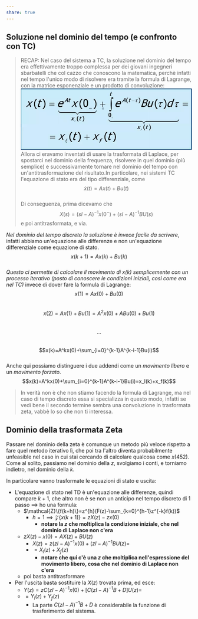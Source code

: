 ```yaml
---  
share: true  
---  
```

## Soluzione nel dominio del tempo (e confronto con TC)  
>RECAP: Nel caso del sistema a TC, la soluzione nel dominio del tempo era effettivamente troppo complessa per dei giovani ingegneri sbarbatelli che col cazzo che conoscono la matematica, perchè infatti nel tempo l'unico modo di risolvere era tramite la formula di Lagrange, con la matrice esponenziale e un prodotto di convoluzione: ![Pasted image 20230426105530.png](./img/Pasted%20image%2020230426105530.png)  
Allora ci eravamo inventati di usare la trasformata di Laplace, per spostarci nel dominio della frequenza, risolvere in quel dominio (più semplice) e successivamente tornare nel dominio del tempo con un'antitrasformazione del risultato.In particolare, nei sistemi TC l'equazione di stato era del tipo differenziale, come   
$$\dot{x}(t)=Ax(t)+Bu(t)$$  
Di conseguenza, prima dicevamo che   
$$X(s)=(sI-A)^{-1}x(0^-)+(sI-A)^{-1}BU(s)$$ e poi antitrasformata, e via.  
  
*Nel dominio del tempo discreto la soluzione è invece facile da scrivere*, infatti abbiamo un'equazione alle differenze e non un'equazione differenziale come equazione di stato.  
$$x(k+1)=Ax(k)+Bu(k)$$  
*Questo ci permette di calcolare il movimento di $x(k)$ semplicemente con un processo iterativo (posto di conoscere le condizioni iniziali, così come era nel TC)* invece di dover fare la formula di Lagrange:  
$$x(1)=Ax(0)+Bu(0)$$  
$$x(2)=Ax(1)+Bu(1)=A^2x(0)+ABu(0)+Bu(1)$$  
$$...$$  
$$x(k)=A^kx(0)+\sum_{i=0}^{k-1}A^{k-i-1}Bu(i)$$  
Anche qui possiamo distinguere i due addendi come un *movimento libero* e un *movimento forzato*.  
$$x(k)=A^kx(0)+\sum_{i=0}^{k-1}A^{k-i-1}Bu(i)=x_l(k)+x_f(k)$$  
>In verità non è che non stiamo facendo la formula di Lagrange, ma nel caso di tempo discreto essa si specializza in questo modo, infatti se vedi bene il secondo termine sembra una convoluzione in trasformata zeta, vabbè lo so che non ti interessa.  
  
## Dominio della trasformata Zeta  
Passare nel dominio della zeta è comunque un metodo più veloce rispetto a fare quel metodo iterativo lì, che poi tra l'altro diventa probabilmente unfeasible nel caso in cui stai cercando di calcolare qualcosa come $x(452)$.  
Come al solito, passiamo nel dominio della $z$, svolgiamo i conti, e torniamo indietro, nel dominio della $k$.  
  
In particolare vanno trasformate le equazioni di stato e uscita:  
- L'equazione di stato nel TD è un'equazione alle differenze, quindi compare $k+1$, che altro non è se non un anticipo nel tempo discreto di $1$ passo $\implies$ ho una formula:  
	-  $\mathcal{Z}\{f(k+h)\}=z^{h}(F(z)-\sum_{k=0}^{h-1}z^{-k}f(k))$  
		- $h=1\implies\mathcal{Z}\{x(k+1)\}=zX(z)-zx(0)$  
			- **notare la $z$ che moltiplica la condizione iniziale, che nel dominio di Laplace non c'era**  
	- $zX(z)-x(0)=AX(z)+BU(z)$  
		- $X(z)=z(zI-A)^{-1}x(0)+(zI-A)^{-1}BU(z)=$  
		- $=X_l(z)+X_f(z)$  
			- **notare che qui c'è una $z$ che moltiplica nell'espressione del movimento libero, cosa che nel dominio di Laplace non c'era**   
	- poi basta antitrasformare  
- Per l'uscita basta sostituire la $X(z)$ trovata prima, ed esce:  
	- $Y(z)=zC(zI-A)^{-1}x(0)+[C(zI-A)^{-1}B+D]U(z)=$  
	- $=Y_l(z)+Y_f(z)$  
		- La parte $C(zI-A)^{-1}B+D$ è considerabile la funzione di trasferimento del sistema.